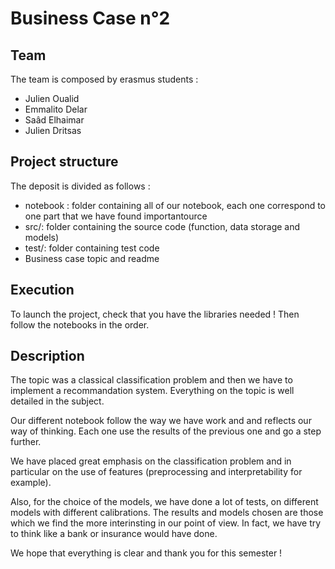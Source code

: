 # Business Case n°2

## Team

The team is composed by erasmus students :

* Julien Oualid
* Emmalito Delar
* Saâd Elhaimar
* Julien Dritsas

## Project structure

The deposit is divided as follows :

- notebook : folder containing all of our notebook, each one correspond to one part that we have found importantource
- src/: folder containing the source code (function, data storage and models)
- test/: folder containing test code
- Business case topic and readme

## Execution

To launch the project, check that you have the libraries needed ! Then follow the notebooks in the order. 

## Description

The topic was a classical classification problem and then we have to implement a recommandation system. Everything on the topic is well detailed in the subject.

Our different notebook follow the way we have work and and reflects our way of thinking. Each one use the results of the previous one and go a step further. 

We have placed great emphasis on the classification problem and in particular on the use of features (preprocessing and interpretability for example).

Also, for the choice of the models, we have done a lot of tests, on different models with different calibrations. The results and models chosen are those which we find the more interinsting in our point of view. In fact, we have try to think like a bank or insurance would have done.

We hope that everything is clear and thank you for this semester !
